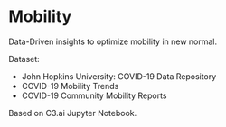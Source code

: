 # Mobility
Data-Driven insights to optimize mobility in new normal.

Dataset:
- John Hopkins University: COVID-19 Data Repository
- COVID-19 Mobility Trends
- COVID-19 Community Mobility Reports

Based on C3.ai Jupyter Notebook. 
